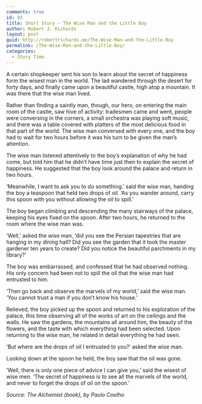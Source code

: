 ```yaml
---
comments: true
id: 93
title: Short Story - The Wise Man and the Little Boy
author: Robert J. Richards
layout: post
guid: http://robertrichards.me/The-Wise-Man-and-the-Little-Boy
permalink: /The-Wise-Man-and-the-Little-Boy/
categories:
  - Story Time
---
```

A certain shopkeeper sent his son to learn about the secret of happiness form the wisest man in the world. The lad wandered through the desert for forty days, and finally came upon a beautiful castle, high atop a mountain. It was there that the wise man lived.

Rather than finding a saintly man, though, our hero, on entering the main room of the castle, saw hive of activity: tradesmen came and went, people were conversing in the corners, a small orchestra was playing soft music, and there was a table covered with platters of the most delicious food in that part of the world. The wise man conversed with every one, and the boy had to wait for two hours before it was his turn to be given the man’s attention.

The wise man listened attentively to the boy’s explanation of why he had come, but told him that he didn’t have time just then to explain the secret of happiness. He suggested that the boy look around the palace and return in two hours.

‘Meanwhile, I want to ask you to do something.’ said the wise man, handing the boy a teaspoon that held two drops of oil. ‘As you wander around, carry this spoon with you without allowing the oil to spill.’

The boy began climbing and descending the many stairways of the palace, keeping his eyes fixed on the spoon. After two hours, he returned to the room where the wise man was.

‘Well,’ asked the wise man, ‘did you see the Persian tapestries that are hanging in my dining hall? Did you see the garden that it took the master gardener ten years to create? Did you notice the beautiful parchments in my library?’

The boy was embarrassed, and confessed that he had observed nothing. His only concern had been not to spill the oil that the wise man had entrusted to him.

‘Then go back and observe the marvels of my world,’ said the wise man. ‘You cannot trust a man if you don’t know his house.’

Relieved, the boy picked up the spoon and returned to his exploration of the palace, this time observing all of the works of art on the ceilings and the walls. He saw the gardens, the mountains all around him, the beauty of the flowers, and the taste with which everything had been selected. Upon returning to the wise man, he related in detail everything he had seen.

‘But where are the drops of oil I entrusted to you?’  asked the wise man.

Looking down at the spoon he held, the boy saw that the oil was gone.

‘Well, there is only one piece of advice I can give you,’ said the wisest of wise men.  ‘The secret of happiness is to see all the marvels of the world, and never to forget the drops of oil on the spoon.’

*Source: The Alchemist (book), by Paulo Coelho*